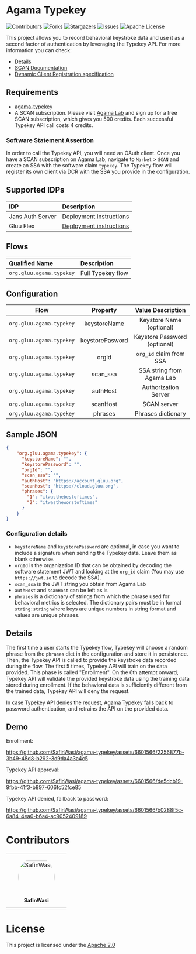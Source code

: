 # Agama Typekey 

[![Contributors][contributors-shield]][contributors-url]
[![Forks][forks-shield]][forks-url]
[![Stargazers][stars-shield]][stars-url]
[![Issues][issues-shield]][issues-url]
[![Apache License][license-shield]][license-url]

This project allows you to record behavioral keystroke data and use it as a second factor of authentication by leveraging the Typekey API. For more information you can check:
* [Details](./details.md)
* [SCAN Documentation](.)
* [Dynamic Client Registration specification](https://www.rfc-editor.org/rfc/rfc7591#section-3.1)

## Requirements

* [agama-typekey](https://github.com/GluuFederation/agama-typekey)
* A SCAN subscription. Please visit [Agama Lab](https://gluu.org/agama-lab) and sign up for a free SCAN subscription, which gives you 500 credits. Each successful Typekey API call costs 4 credits.

### Software Statement Assertion

In order to call the Typekey API, you will need an OAuth client. Once you have a SCAN subscription on Agama Lab, navigate to `Market` > `SCAN` and create an SSA with the software claim `typekey`. The Typekey flow will register its own client via DCR with the SSA you provide in the configuration.

## Supported IDPs

| IDP                             | Description                                    |
| :------------------------------ |:-----------------------------------------------| 
| Jans Auth Server                |[Deployment instructions](./jans-deployment.md) | 
| Gluu Flex                       |[Deployment instructions](.)                    | 


## Flows

| Qualified Name           | Description       |
|:------------------------ |:------------------| 
| `org.gluu.agama.typekey` | Full Typekey flow |


## Configuration

| Flow                     | Property        | Value Description            |
| ------------------------ |:---------------:| :---------------------------:|
| `org.gluu.agama.typekey` | keystoreName    | Keystore Name (optional)     |
| `org.gluu.agama.typekey` | keystorePasword | Keystore Password (optional) |
| `org.gluu.agama.typekey` | orgId           | `org_id` claim from SSA      |
| `org.gluu.agama.typekey` | scan_ssa        | SSA string from Agama Lab    |
| `org.gluu.agama.typekey` | authHost        | Authorization Server         |
| `org.gluu.agama.typekey` | scanHost        | SCAN server                  |
| `org.gluu.agama.typekey` | phrases         | Phrases dictionary           |


## Sample JSON
```json
{
    "org.gluu.agama.typekey": {
      "keystoreName": "",
      "keystorePassword": "", 
      "orgId": "",
      "scan_ssa": "",
      "authHost": "https://account.gluu.org",
      "scanHost": "https://cloud.gluu.org",
      "phrases": {
        "1": "itwasthebestoftimes",
        "2": "itwastheworstoftimes"
      }
    }
}
```

### Configuration details

- `keystoreName` and `keystorePassword` are optional, in case you want to include a signature when sending the Typekey data. Leave them as blank otherwise.
- `orgId` is the organization ID that can be obtained by decoding the software statement JWT and looking at the `org_id` claim (You may use `https://jwt.io` to decode the SSA).
- `scan_ssa` is the JWT string you obtain from Agama Lab
- `authHost` and `scanHost` can be left as is
- `phrases` is a dictionary of strings from which the phrase used for behavioral metrics is selected. The dictionary pairs must be in format `string:string` where keys are unique numbers in string format and values are unique phrases. 

## Details

The first time a user starts the Typekey flow, Typekey will choose a random phrase from the `phrases` dict in the configuration and store it in persistence. Then, the Typekey API is called to provide the keystroke data recorded during the flow. The first 5 times, Typekey API will train on the data provided. This phase is called "Enrollment". On the 6th attempt onward, Typekey API will validate the provided keystroke data using the training data stored during enrollment. If the behavioral data is sufficiently different from the trained data, Typekey API will deny the request.

In case Typekey API denies the request, Agama Typekey falls back to password authentication, and retrains the API on the provided data.

## Demo 

Enrollment:


https://github.com/SafinWasi/agama-typekey/assets/6601566/2256877b-3b49-48d8-b292-3d9da4a3a4c5



Typekey API approval:



https://github.com/SafinWasi/agama-typekey/assets/6601566/de5dcb19-9fbb-41f3-b897-606fc52fce85




Typekey API denied, fallback to password:



https://github.com/SafinWasi/agama-typekey/assets/6601566/b0288f5c-6a84-4ea0-b6a4-ac9052409189



# Contributors

<table>
<tr>
    <td align="center" style="word-wrap: break-word; width: 150.0; height: 150.0">
        <a href=https://github.com/SafinWasi>
            <img src=https://avatars.githubusercontent.com/u/6601566?v=4 width="100;"  style="border-radius:50%;align-items:center;justify-content:center;overflow:hidden;padding-top:10px" alt=SafinWasi/>
            <br />
            <sub style="font-size:14px"><b>SafinWasi</b></sub>
        </a>
    </td>
</tr>
</table>

# License

This project is licensed under the [Apache 2.0](./LICENSE)

<!-- This are stats url reference for this repository -->

[contributors-shield]: https://img.shields.io/github/contributors/GluuFederation/agama-typekey.svg?style=for-the-badge

[contributors-url]: https://github.com/GluuFederation/agama-typekey/graphs/contributors

[forks-shield]: https://img.shields.io/github/forks/GluuFederation/agama-typekey.svg?style=for-the-badge

[forks-url]: https://github.com/GluuFederation/agama-typekey/network/members

[stars-shield]: https://img.shields.io/github/stars/GluuFederation/agama-typekey?style=for-the-badge

[stars-url]: https://github.com/GluuFederation/agama-typekey/stargazers

[issues-shield]: https://img.shields.io/github/issues/GluuFederation/agama-typekey.svg?style=for-the-badge

[issues-url]: https://github.com/GluuFederation/agama-typekey/issues

[license-shield]: https://img.shields.io/github/license/GluuFederation/agama-typekey.svg?style=for-the-badge

[license-url]: https://github.com/GluuFederation/agama-typekey/blob/main/LICENSE
